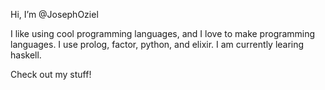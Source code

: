  Hi, I’m @JosephOziel

I like using cool programming languages, and I love to make programming languages.
I use prolog, factor, python, and elixir. I am currently learing haskell.

Check out my stuff!

<!---
JosephOziel/JosephOziel is a ✨ special ✨ repository because its `README.md` (this file) appears on your GitHub profile.
You can click the Preview link to take a look at your changes.
--->
